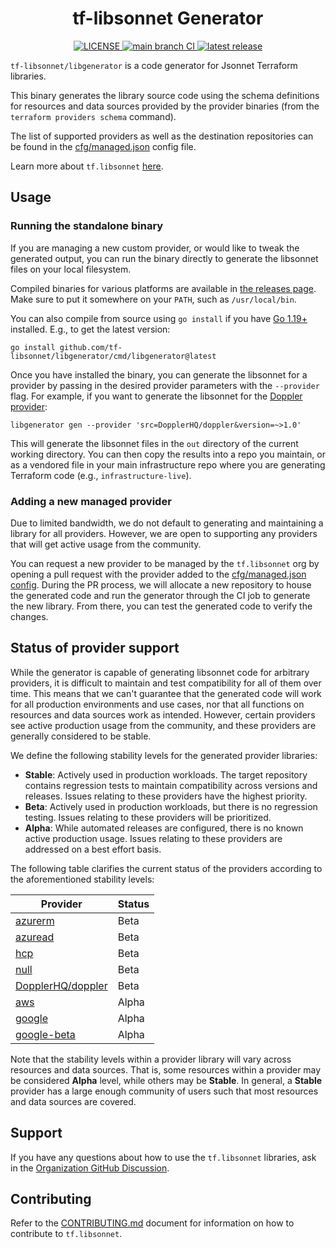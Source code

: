 <h1 align="center">tf-libsonnet Generator</h1>

<p align="center">
  <a href="https://github.com/tf-libsonnet/libgenerator/blob/main/LICENSE">
    <img alt="LICENSE" src="https://img.shields.io/github/license/tf-libsonnet/libgenerator?style=for-the-badge">
  </a>
  <a href="https://github.com/tf-libsonnet/libgenerator/actions/workflows/lint-test-and-generate.yml?query=branch%3Amain">
    <img alt="main branch CI" src="https://img.shields.io/github/actions/workflow/status/tf-libsonnet/libgenerator/lint-test-and-generate.yml?branch=main&logo=github&label=CI&style=for-the-badge">
  </a>
  <a href="https://github.com/tf-libsonnet/libgenerator/releases/latest">
    <img alt="latest release" src="https://img.shields.io/github/v/release/tf-libsonnet/libgenerator?style=for-the-badge">
  </a>
</p>

`tf-libsonnet/libgenerator` is a code generator for Jsonnet Terraform libraries.

This binary generates the library source code using the schema definitions for resources and data sources provided by
the provider binaries (from the `terraform providers schema` command).

The list of supported providers as well as the destination repositories can be found in the
[cfg/managed.json](./cfg/managed.json) config file.

Learn more about `tf.libsonnet` [here](https://docs.tflibsonnet.com/).

## Usage

### Running the standalone binary

If you are managing a new custom provider, or would like to tweak the generated output, you can run the binary directly
to generate the libsonnet files on your local filesystem.

Compiled binaries for various platforms are available in [the releases
page](https://github.com/tf-libsonnet/libgenerator/releases). Make sure to put it somewhere on your `PATH`, such as
`/usr/local/bin`.

You can also compile from source using `go install` if you have [Go 1.19+](https://tip.golang.org/) installed. E.g., to
get the latest version:

```
go install github.com/tf-libsonnet/libgenerator/cmd/libgenerator@latest
```

Once you have installed the binary, you can generate the libsonnet for a provider by passing in the desired provider
parameters with the `--provider` flag. For example, if you want to generate the libsonnet for the [Doppler
provider](https://registry.terraform.io/providers/DopplerHQ/doppler/latest/docs):

```
libgenerator gen --provider 'src=DopplerHQ/doppler&version=~>1.0'
```

This will generate the libsonnet files in the `out` directory of the current working directory. You can then copy the
results into a repo you maintain, or as a vendored file in your main infrastructure repo where you are generating
Terraform code (e.g., `infrastructure-live`).

### Adding a new managed provider

Due to limited bandwidth, we do not default to generating and maintaining a library for all providers. However, we are
open to supporting any providers that will get active usage from the community.

You can request a new provider to be managed by the `tf.libsonnet` org by opening a pull request with the provider added
to the [cfg/managed.json config](./cfg/managed.json). During the PR process, we will allocate a new repository to house
the generated code and run the generator through the CI job to generate the new library. From there, you can test the
generated code to verify the changes.


## Status of provider support

While the generator is capable of generating libsonnet code for arbitrary providers, it is difficult to maintain and test
compatibility for all of them over time. This means that we can't guarantee that the generated code will work for all
production environments and use cases, nor that all functions on resources and data sources work as intended. However,
certain providers see active production usage from the community, and these providers are generally considered to be
stable.

We define the following stability levels for the generated provider libraries:

- **Stable**: Actively used in production workloads. The target repository contains regression tests to maintain
  compatibility across versions and releases. Issues relating to these providers have the highest priority.
- **Beta**: Actively used in production workloads, but there is no regression testing. Issues relating to these
  providers will be prioritized.
- **Alpha**: While automated releases are configured, there is no known active production usage. Issues relating to
  these providers are addressed on a best effort basis.

The following table clarifies the current status of the providers according to the aforementioned stability levels:

| Provider                                                               | Status |
|------------------------------------------------------------------------|--------|
| [azurerm](https://github.com/tf-libsonnet/hashicorp-azurerm)           | Beta   |
| [azuread](https://github.com/tf-libsonnet/hashicorp-azuread)           | Beta   |
| [hcp](https://github.com/tf-libsonnet/hashicorp-hcp)                   | Beta   |
| [null](https://github.com/tf-libsonnet/hashicorp-null)                 | Beta   |
| [DopplerHQ/doppler](https://github.com/tf-libsonnet/dopplerhq-doppler) | Beta   |
| [aws](https://github.com/tf-libsonnet/hashicorp-aws)                   | Alpha  |
| [google](https://github.com/tf-libsonnet/hashicorp-google)             | Alpha  |
| [google-beta](https://github.com/tf-libsonnet/hashicorp-google-beta)   | Alpha  |

Note that the stability levels within a provider library will vary across resources and data sources. That is, some
resources within a provider may be considered **Alpha** level, while others may be **Stable**. In general, a **Stable**
provider has a large enough community of users such that most resources and data sources are covered.


## Support

If you have any questions about how to use the `tf.libsonnet` libraries, ask in the [Organization GitHub
Discussion](https://github.com/orgs/tf-libsonnet/discussions).


## Contributing

Refer to the [CONTRIBUTING.md](/CONTRIBUTING.md) document for information on how to contribute to `tf.libsonnet`.
